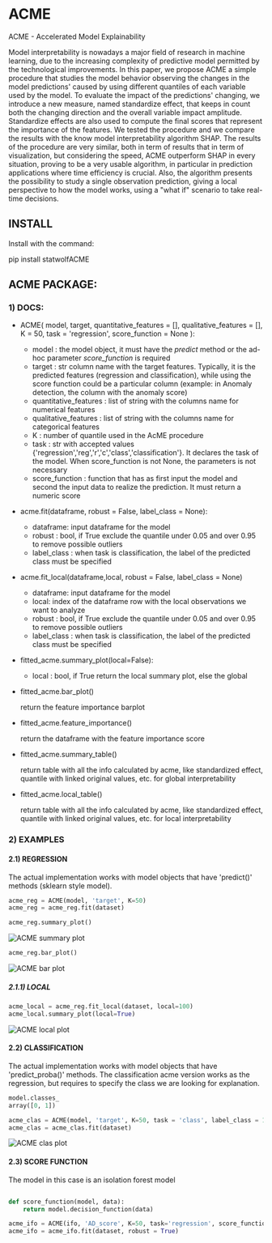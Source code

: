 # ACME
ACME - Accelerated Model Explainability 


Model interpretability is nowadays a major field of research in machine learning, due to the increasing complexity of predictive model permitted by the technological improvements. In this paper, we propose ACME a simple procedure that studies the model behavior observing the changes in the model predictions' caused by using different quantiles of each variable used by the model.  To evaluate the impact of the predictions' changing, we introduce a new measure, named standardize effect, that keeps in count both the changing direction and the overall variable impact amplitude. Standardize effects are also used to compute the final scores that represent the importance of the features. We tested the procedure and we compare the results with the know model interpretability algorithm SHAP. The results of the procedure are very similar, both in term of results that in term of visualization, but considering the speed, ACME outperform SHAP in every situation, proving to be a very usable algorithm, in particular in prediction applications where time efficiency is crucial. Also, the algorithm presents the possibility to study a single observation prediction, giving a local perspective to how the model works, using a "what if" scenario to take real-time decisions.

## INSTALL 
Install with the command:

pip install statwolfACME

## ACME PACKAGE:

### 1) DOCS:

- ACME( model, target, quantitative_features = [], qualitative_features = [], K = 50, task = 'regression', score_function = None ):
    - model : the model object, it must have the *predict* method or the ad-hoc parameter *score_function* is required
    - target : str column name with the target features. Typically, it is the predicted features (regression and classification), while using the score function could be a particular column (example: in Anomaly detection, the column with the anomaly score)
    - quantitative_features :  list of string with the columns name for numerical features
    - qualitative_features : list of string with the columns name for categorical features
    - K : number of quantile used in the AcME procedure
    - task :  str with accepted values {'regression','reg','r','c','class','classification'}. It declares the task of the model. When score_function is not None, the parameters is not necessary
    - score_function : function that has as first input the model and second the input data to realize the prediction. It must return a numeric score

- acme.fit(dataframe, robust = False, label_class = None):
    - dataframe: input dataframe for the model
    - robust : bool, if True exclude the quantile under 0.05 and over 0.95 to remove possible outliers
    - label_class : when task is classification, the label of the predicted class must be specified

- acme.fit_local(dataframe,local, robust = False, label_class = None)
    - dataframe: input dataframe for the model
    - local: index of the dataframe row with the local observations we want to analyze 
    - robust : bool, if True exclude the quantile under 0.05 and over 0.95 to remove possible outliers
    - label_class : when task is classification, the label of the predicted class must be specified

- fitted_acme.summary_plot(local=False):
    - local : bool, if True return the local summary plot, else the global

- fitted_acme.bar_plot()

    return the feature importance barplot

- fitted_acme.feature_importance()

    return the dataframe with the feature importance score

- fitted_acme.summary_table()

    return table with all the info calculated by acme, like standardized effect, quantile with linked original values, etc. for global interpretability

- fitted_acme.local_table()

    return table with all the info calculated by acme, like standardized effect, quantile with linked original values, etc. for local interpretability

### 2) EXAMPLES

#### 2.1) REGRESSION 

The actual implementation works with model objects that have 'predict()' methods (sklearn style model).

```python
acme_reg = ACME(model, 'target', K=50)
acme_reg = acme_reg.fit(dataset) 
```

```python
acme_reg.summary_plot()
```

![ACME summary plot](image/readme/reg.png)

```python
acme_reg.bar_plot()
```

![ACME bar plot](image/readme/bar.png)

##### 2.1.1) LOCAL

```python
acme_local = acme_reg.fit_local(dataset, local=100)
acme_local.summary_plot(local=True)
```

![ACME local plot](image/readme/local.png)

#### 2.2) CLASSIFICATION

The actual implementation works with model objects that have 'predict_proba()' methods.
The classification acme version works as the regression, but requires to specify the class we are looking for explanation.

```python
model.classes_
array([0, 1])
```

```python
acme_clas = ACME(model, 'target', K=50, task = 'class', label_class = 1 )
acme_clas = acme_clas.fit(dataset) 
```

![ACME clas plot](image/readme/class.png)

#### 2.3) SCORE FUNCTION
The model in this case is an isolation forest model

```python

def score_function(model, data):
    return model.decision_function(data)

acme_ifo = ACME(ifo, 'AD_score', K=50, task='regression', score_function=score_function, quantitative_features=features)
acme_ifo = acme_ifo.fit(dataset, robust = True)
```